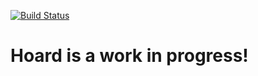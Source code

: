 [![Build Status](https://travis-ci.org/georgedrummond/hoard.svg?branch=master)](https://travis-ci.org/georgedrummond/hoard)

# Hoard is a work in progress!
